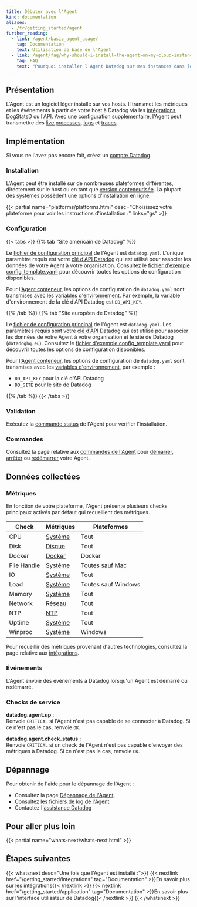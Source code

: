 ```yaml
---
title: Débuter avec l'Agent
kind: documentation
aliases:
  - /fr/getting_started/agent
further_reading:
  - link: /agent/basic_agent_usage/
    tag: Documentation
    text: Utilisation de base de l'Agent
  - link: /agent/faq/why-should-i-install-the-agent-on-my-cloud-instances/
    tag: FAQ
    text: "Pourquoi installer l'Agent Datadog sur mes instances dans le cloud\_?"
---
```

## Présentation
L'Agent est un logiciel léger installé sur vos hosts. Il transmet les métriques et les événements à partir de votre host à Datadog via les [intégrations][1], [DogStatsD][2] ou l'[API][3]. Avec une configuration supplémentaire, l'Agent peut transmettre des [live processes][4], [logs][5] et [traces][6].

## Implémentation
Si vous ne l'avez pas encore fait, créez un [compte Datadog][7].

### Installation
L'Agent peut être installé sur de nombreuses plateformes différentes, directement sur le host ou en tant que [version conteneurisée][8]. La plupart des systèmes possèdent une options d'installation en ligne.

{{< partial name="platforms/platforms.html" desc="Choisissez votre plateforme pour voir les instructions d'installation :" links="gs" >}}

### Configuration

{{< tabs >}}
{{% tab "Site américain de Datadog" %}}

Le [fichier de configuration principal][1] de l'Agent est `datadog.yaml`. L'unique paramètre requis est votre [clé d'API Datadog][2] qui est utilisé pour associer les données de votre Agent à votre organisation. Consultez le [fichier d'exemple config_template.yaml][3] pour découvrir toutes les options de configuration disponibles.

Pour l'[Agent conteneur][4], les options de configuration de `datadog.yaml` sont transmises avec les [variables d'environnement][5]. Par exemple, la variable d'environnement de la clé d'API Datadog est `DD_API_KEY`.

[1]: /fr/agent/guide/agent-configuration-files/#agent-main-configuration-file
[2]: https://app.datadoghq.com/account/settings#api
[3]: https://github.com/DataDog/datadog-agent/blob/master/pkg/config/config_template.yaml
[4]: https://github.com/DataDog/datadog-agent/tree/master/Dockerfiles/agent
[5]: https://github.com/DataDog/datadog-agent/tree/master/Dockerfiles/agent#environment-variables
{{% /tab %}}
{{% tab "Site européen de Datadog" %}}

Le [fichier de configuration principal][1] de l'Agent est `datadog.yaml`. Les paramètres requis sont votre [clé d'API Datadog][2] qui est utilisé pour associer les données de votre Agent à votre organisation et le site de Datadog (`datadoghq.eu`). Consultez le [fichier d'exemple config_template.yaml][3] pour découvrir toutes les options de configuration disponibles.

Pour l'[Agent conteneur][4], les options de configuration de `datadog.yaml` sont transmises avec les [variables d'environnement][5], par exemple :

* `DD_API_KEY` pour la clé d'API Datadog
* `DD_SITE` pour le site de Datadog

[1]: /fr/agent/guide/agent-configuration-files/#agent-main-configuration-file
[2]: https://app.datadoghq.eu/account/settings#api
[3]: https://github.com/DataDog/datadog-agent/blob/master/pkg/config/config_template.yaml
[4]: https://github.com/DataDog/datadog-agent/tree/master/Dockerfiles/agent
[5]: https://github.com/DataDog/datadog-agent/tree/master/Dockerfiles/agent#environment-variables
{{% /tab %}}
{{< /tabs >}}

### Validation
Exécutez la [commande status][9] de l'Agent pour vérifier l'installation.

### Commandes
Consultez la page relative aux [commandes de l'Agent][10] pour [démarrer][11], [arrêter][12] ou [redémarrer][13] votre Agent.

## Données collectées

### Métriques
En fonction de votre plateforme, l'Agent présente plusieurs checks principaux activés par défaut qui recueillent des métriques.

| Check       | Métriques       | Plateformes          |
|-------------|---------------|--------------------|
| CPU         | [Système][14]  | Tout                |
| Disk        | [Disque][15]    | Tout                |
| Docker      | [Docker][16]  | Docker             |
| File Handle | [Système][14]  | Toutes sauf Mac     |
| IO          | [Système][14]  | Tout                |
| Load        | [Système][14]  | Toutes sauf Windows |
| Memory      | [Système][14]  | Tout                |
| Network     | [Réseau][17] | Tout                |
| NTP         | [NTP][18]     | Tout                |
| Uptime      | [Système][14]  | Tout                |
| Winproc     | [Système][14]  | Windows            |

Pour recueillir des métriques provenant d'autres technologies, consultez la page relative aux [intégrations][19].

### Événements
L'Agent envoie des événements à Datadog lorsqu'un Agent est démarré ou redémarré.

### Checks de service
**datadog.agent.up** :  
Renvoie `CRITICAL` si l'Agent n'est pas capable de se connecter à Datadog. Si ce n'est pas le cas, renvoie `OK`.

**datadog.agent.check_status** :  
Renvoie `CRITICAL` si un check de l'Agent n'est pas capable d'envoyer des métriques à Datadog. Si ce n'est pas le cas, renvoie `OK`.

## Dépannage
Pour obtenir de l'aide pour le dépannage de l'Agent :

* Consultez la page [Dépannage de l'Agent][20].
* Consultez les [fichiers de log de l'Agent][21]
* Contactez l'[assistance Datadog][22]

## Pour aller plus loin
{{< partial name="whats-next/whats-next.html" >}}
<p>

## Étapes suivantes
{{< whatsnext desc="Une fois que l'Agent est installé :">}}
    {{< nextlink href="/getting_started/integrations" tag="Documentation" >}}En savoir plus sur les intégrations{{< /nextlink >}}
    {{< nextlink href="/getting_started/application" tag="Documentation" >}}En savoir plus sur l'interface utilisateur de Datadog{{< /nextlink >}}
{{< /whatsnext >}}

[1]: /fr/integrations
[2]: /fr/developers/dogstatsd
[3]: /fr/api
[4]: /fr/graphing/infrastructure/process
[5]: /fr/logs
[6]: /fr/tracing
[7]: https://www.datadoghq.com
[8]: https://github.com/DataDog/datadog-agent/tree/master/Dockerfiles/agent
[9]: /fr/agent/guide/agent-commands/#agent-status-and-information
[10]: /fr/agent/guide/agent-commands
[11]: /fr/agent/guide/agent-commands/#start-the-agent
[12]: /fr/agent/guide/agent-commands/#stop-the-agent
[13]: /fr/agent/guide/agent-commands/#restart-the-agent
[14]: /fr/integrations/system/#metrics
[15]: /fr/integrations/disk/#metrics
[16]: /fr/integrations/docker_daemon/#metrics
[17]: /fr/integrations/network/#metrics
[18]: /fr/integrations/ntp/#metrics
[19]: /fr/getting_started/integrations
[20]: /fr/agent/troubleshooting
[21]: /fr/agent/guide/agent-log-files
[22]: /fr/help